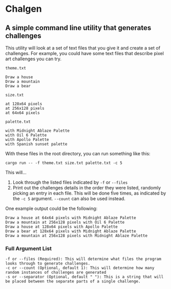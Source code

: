 # Chalgen
## A simple command line utility that generates challenges 
This utility will look at a set of text files that you give it and create a set of challenges. For example, you could have some text files that describe pixel art challenges you can try.

`theme.txt`
```
Draw a house
Draw a mountain
Draw a bear
```

`size.txt`
```
at 128x64 pixels
at 256x128 pixels
at 64x64 pixels
```

`palette.txt` 
```
with Midnight Ablaze Palette
with Oil 6 Palette
with Apollo Palette
with Spanish sunset palette
```

With these files in the root directory, you can run something like this:
```
cargo run -- -f theme.txt size.txt palette.txt -c 5
```
This will...
1. Look through the listed files indicated by `-f` or `--files`
2. Print out the challenges details in the order they were listed, randomly picking an entry in each file. This will be done five times, as indicated by the `-c 5` argument. `--count` can also be used instead. 

One example output could be the following:
```
Draw a house at 64x64 pixels with Midnight Ablaze Palette 
Draw a mountain at 256x128 pixels with Oil 6 Palette
Draw a house at 128x64 pixels with Apollo Palette
Draw a bear at 128x64 pixels with Midnight Ablaze Palette
Draw a mountain at 256x128 pixels with Midnight Ablaze Palette
```
### Full Argument List
```
-f or --files (Required): This will determine what files the program looks through to generate challenges.
-c or --count (Optional, default 1): This will determine how many random instances of challenges are generated
-s or --separator (Optional, default " "): This is a string that will be placed between the separate parts of a single challenge.
```